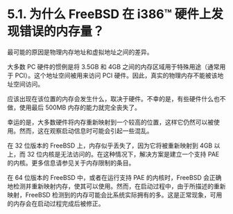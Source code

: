 # 5.1. 为什么 FreeBSD 在 i386™ 硬件上发现错误的内存量？

最可能的原因是物理内存地址和虚拟地址之间的差异。

大多数 PC 硬件的惯例是将 3.5GB 和 4GB 之间的内存区域用于特殊用途（通常用于 PCI）。这个地址空间被用来访问 PCI 硬件。因此，真实的物理内存不能被该地址空间访问。

应该出现在该位置的内存会发生什么，取决于硬件。不幸的是，有些硬件什么也不做，使用最后 500MB 内存的能力就完全丧失了。

幸运的是，大多数硬件将内存重新映射到一个较高的位置，这样它仍然可以被使用。然而，这在观察启动信息时可能会引起一些混乱。

在 32 位版本的 FreeBSD 上，内存似乎丢失了，因为它将被重新映射到 4GB 以上，而 32 位内核是无法访问的。在这种情况下，解决方案是建立一个支持 PAE 的内核。更多信息请参见关于内存限制的条目。

在 64 位版本的 FreeBSD 中，或者在运行支持 PAE 的内核时，FreeBSD 会正确地检测并重新映射内存，使其可以使用。然而，在启动过程中，由于所描述的重新映射，FreeBSD 检测到的内存可能会比系统实际拥有的多。这是正常现象，可用的内存会在启动过程完成后被修正。
